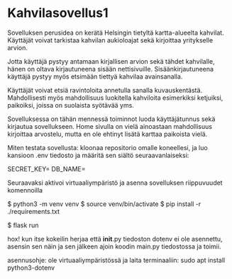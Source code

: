 # Kahvilasovellus1

Sovelluksen perusidea on kerätä Helsingin tietyltä kartta-alueelta kahvilat. Käyttäjät voivat tarkistaa kahvilan aukioloajat sekä kirjoittaa yritykselle arvion. 

Jotta käyttäjä pystyy antamaan kirjallisen arvion sekä tähdet kahvilalle, hänen on oltava kirjautuneena sisään nettisivuille. Sisäänkirjautuneena käyttäjä pystyy myös etsimään tiettyä kahvilaa avainsanalla.

Käyttäjät voivat etsiä ravintoloita annetulla sanalla kuvauskentästä. Mahdollisesti myös mahdollisuus luokitella kahviloita esimerkiksi ketjuiksi, paikoiksi, joissa on suolaista syötävää yms.

Sovelluksessa on tähän mennessä toiminnot luoda käyttäjätunnus sekä kirjautua sovellukseen. Home sivulla on vielä ainoastaan mahdollisuus kirjoittaa arvostelu, mutta en ole ehtinyt lisätä karttaa paikoista vielä. 


Miten testata sovellusta:
kloonaa repositorio omalle koneellesi, ja luo kansioon .env tiedosto ja määritä sen siältö seuraavanlaiseksi:

SECRET_KEY=<salainen-avain>
DB_NAME=<tietokannan-paikallinen-osoite>

Seuraavaksi aktivoi virtuaaliympäristö ja asenna sovelluksen riippuvuudet komennoilla

$ python3 -m venv venv
$ source venv/bin/activate
$ pip install -r ./requirements.txt


$ flask run

hox! kun itse kokeilin herjaa että __init__.py tiedoston dotenv ei ole asennettu, asensin sen näin ja sen jälkeen ajoin koodin main.py tiedostossa ja toimii. 

asennusohje:
ole virtuaaliympäristössä ja laita terminaaliin: sudo apt install python3-dotenv

